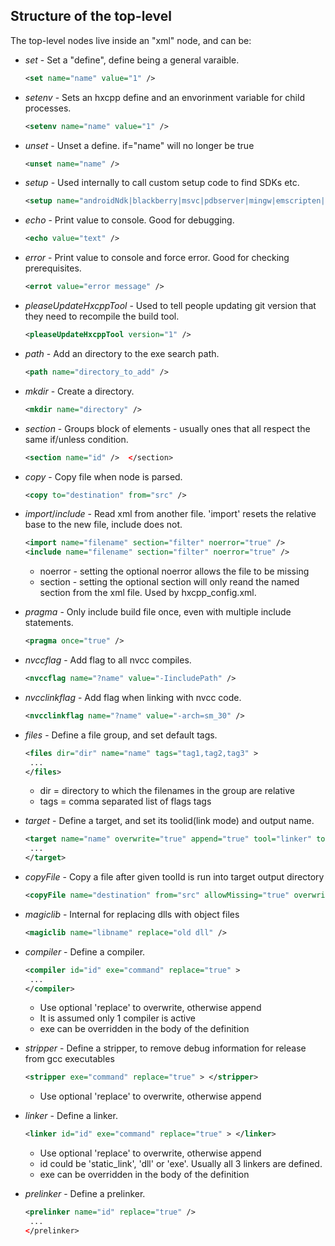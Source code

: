 Structure of the top-level
---------------------------
The top-level nodes live inside an "xml" node, and can be:

- *set* - Set a "define", define being a general varaible.
  ```xml
  <set name="name" value="1" />
  ```

- *setenv* - Sets an hxcpp define and an envorinment variable for child processes.
   ```xml
   <setenv name="name" value="1" />
   ```
- *unset* - Unset a define.  if="name" will no longer be true
  ```xml
  <unset name="name" />
  ```

- *setup* - Used internally to call custom setup code to find SDKs etc.
  ```xml
  <setup name="androidNdk|blackberry|msvc|pdbserver|mingw|emscripten|nvcc" />
  ```

- *echo* - Print value to console.  Good for debugging.
  ```xml
  <echo value="text" />
  ```

- *error* - Print value to console and force error.  Good for checking prerequisites.
  ```xml
  <errot value="error message" />
  ```

- *pleaseUpdateHxcppTool* - Used to tell people updating git version that they need to recompile the build tool.
  ```xml
  <pleaseUpdateHxcppTool version="1" />
  ```

- *path* - Add an directory to the exe search path.
  ```xml
  <path name="directory_to_add" />
  ```

- *mkdir* - Create a directory.
  ```xml
  <mkdir name="directory" />
  ```

- *section* - Groups block of elements - usually ones that all respect the same if/unless condition.
  ```xml
  <section name="id" />  </section>
  ```

- *copy* - Copy file when node is parsed.
  ```xml
  <copy to="destination" from="src" />
  ```

- *import*/*include* - Read xml from another file. 'import' resets the relative base to the new file, include does not.
  ```xml
  <import name="filename" section="filter" noerror="true" />
  <include name="filename" section="filter" noerror="true" />
  ```
    + noerror - setting the optional noerror allows the file to be missing
    + section - setting the optional section will only reand the named section from the xml file.  Used by hxcpp_config.xml.

- *pragma* - Only include build file once, even with multiple include statements.
  ```xml
  <pragma once="true" />
  ```

- *nvccflag* - Add flag to all nvcc compiles.
  ```xml
  <nvccflag name="?name" value="-IincludePath" />
  ```

- *nvcclinkflag* - Add flag when linking with nvcc code.
  ```xml
  <nvcclinkflag name="?name" value="-arch=sm_30" />
  ```

- *files* - Define a file group, and set default tags.
  ```xml
  <files dir="dir" name="name" tags="tag1,tag2,tag3" >
   ...
  </files>
  ```
    + dir = directory to which the filenames in the group are relative
    + tags = comma separated list of flags tags

- *target* - Define a target, and set its toolid(link mode) and output name.
  ```xml
  <target name="name" overwrite="true" append="true" tool="linker" toolid="${haxelink}" output="filename" >
   ...
  </target>
  ```

- *copyFile* - Copy a file after given toolId is run into target output directory
  ```xml
  <copyFile name="destination" from="src" allowMissing="true" overwrite="true" toolId="filter" >
  ```

- *magiclib* - Internal for replacing dlls with object files
  ```xml
  <magiclib name="libname" replace="old dll" />
  ```

- *compiler* - Define a compiler.
  ```xml
  <compiler id="id" exe="command" replace="true" >
   ...
  </compiler>
  ```
    + Use optional 'replace' to overwrite, otherwise append
    + It is assumed only 1 compiler is active
    + exe can be overridden in the body of the definition

- *stripper* - Define a stripper, to remove debug information for release from gcc executables
  ```xml
  <stripper exe="command" replace="true" > </stripper>
  ```
    + Use optional 'replace' to overwrite, otherwise append

- *linker* - Define a linker.
  ```xml
  <linker id="id" exe="command" replace="true" > </linker>
  ```
    + Use optional 'replace' to overwrite, otherwise append
    + id could be 'static_link', 'dll' or 'exe'.  Usually all 3 linkers are defined.
    + exe can be overridden in the body of the definition

- *prelinker* - Define a prelinker.
  ```xml
  <prelinker name="id" replace="true" />
   ...
  </prelinker>
  ```


